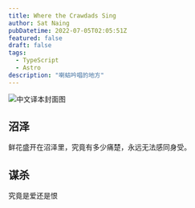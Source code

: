 ```yaml
---
title: Where the Crawdads Sing
author: Sat Naing
pubDatetime: 2022-07-05T02:05:51Z
featured: false
draft: false
tags:
  - TypeScript
  - Astro
description: "喇蛄吟唱的地方"
---
```


![中文译本封面图](@assets/images/WHERE_THE_CRAWDADS_SING.JPG)

## 沼泽
鲜花盛开在沼泽里，究竟有多少痛楚，永远无法感同身受。

## 谋杀
究竟是爱还是恨
